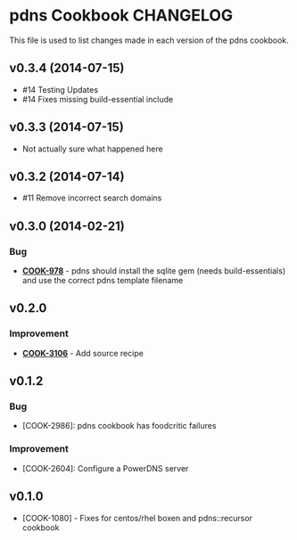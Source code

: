 pdns Cookbook CHANGELOG
=======================
This file is used to list changes made in each version of the pdns cookbook.

v0.3.4 (2014-07-15)
-------------------
- #14 Testing Updates
- #14 Fixes missing build-essential include

v0.3.3 (2014-07-15)
-------------------
- Not actually sure what happened here

v0.3.2 (2014-07-14)
-------------------
- #11 Remove incorrect search domains


v0.3.0 (2014-02-21)
-------------------
### Bug
- **[COOK-978](https://tickets.opscode.com/browse/COOK-978)** - pdns should install the sqlite gem (needs build-essentials) and use the correct pdns template filename


v0.2.0
------
### Improvement
- **[COOK-3106](https://tickets.opscode.com/browse/COOK-3106)** - Add source recipe

v0.1.2
------
### Bug
- [COOK-2986]: pdns cookbook has foodcritic failures

### Improvement
- [COOK-2604]: Configure a PowerDNS server

v0.1.0
------
- [COOK-1080] - Fixes for centos/rhel boxen and pdns::recursor cookbook
